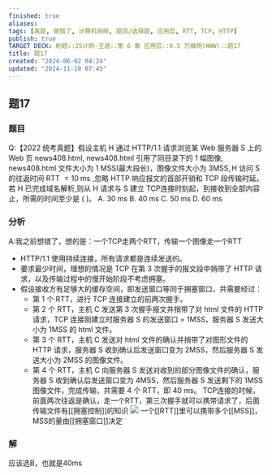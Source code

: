 ```yaml
---
finished: true
aliases: 
tags: [真题, 做错了, 计算机网络, 题目/选择题, 应用层, RTT, TCP, HTTP]
publish: true
TARGET DECK: 刷题::25计网-王道::第 6 章 应用层::6.5 万维网(WWW)::题17
title: 题17
created: "2024-06-02 04:24"
updated: "2024-11-19 07:45"
---
```


## 题17
### 题目
Q:【2022 统考真题】假设主机 $\mathrm{H}$ 通过 HTTP/1.1 请求浏览某 Web 服务器 $\mathrm{S}$ 上的 Web 页 news408.html, news408.html 引用了同目录下的 1 幅图像, news408.html 文件大小为 1 MSS(最大段长)，图像文件大小为 $3\mathrm{{MSS}},\mathrm{H}$ 访问 $\mathrm{S}$ 的往返时间 RTT $= {10}\mathrm{\;{ms}}$ ,忽略 HTTP 响应报文的首部开销和 TCP 段传输时延。若 H 已完成域名解析,则从 H 请求与 S 建立 TCP连接时刻起，到接收到全部内容止，所需的时间至少是 ( )。
A. ${30}\mathrm{\;{ms}}$ B. ${40}\mathrm{\;{ms}}$ C. ${50}\mathrm{\;{ms}}$ D. ${60}\mathrm{\;{ms}}$
### 分析
A:我之前想错了，想的是：一个TCP走两个RTT，传输一个图像走一个RTT
- HTTP/1.1 使用持续连接，所有请求都是连续发送的。
- 要求最少时间，理想的情况是 TCP 在第 3 次握手的报文段中捎带了 HTTP 请求，以及传输过程中的慢开始阶段不考虑拥塞。
- 假设接收方有足够大的缓存空间，即发送窗口等同于拥塞窗口，共需要经过：
  - 第 1 个 RTT，进行 TCP 连接建立的前两次握手。
  - 第 2 个 RTT，主机 C 发送第 3 次握手报文并捎带了对 html 文件的 HTTP 请求，TCP 连接刚建立时服务器 S 的发送窗口 = 1MSS，服务器 S 发送大小为 1MSS 的 html 文件。
  - 第 3 个 RTT，主机 C 发送对 html 文件的确认并捎带了对图形文件的 HTTP 请求，服务器 S 收到确认后发送窗口变为 2MSS，然后服务器 S 发送大小为 2MSS 的图像文件。
  - 第 4 个 RTT，主机 C 向服务器 S 发送对收到的部分图像文件的确认，服务器 S 收到确认后发送窗口变为 4MSS，然后服务器 S 发送剩下的 1MSS 图像文件，完成传输，共需要 4 个 RTT，即 40 ms。
TCP连接的时候，前面两次往返是确认，走一个RTT，第三次握手就可以携带请求了，后面传输文件有[[拥塞控制]]的知识
![](https://img.hwenyi.tech/202406282139389.webp)
一个[[RTT]]里可以携带多个[[MSS]]，MSS的量由[[拥塞窗口]]决定
### 解
应该选B，也就是40ms

